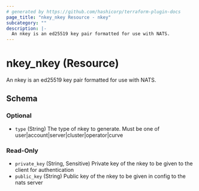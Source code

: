 ```yaml
---
# generated by https://github.com/hashicorp/terraform-plugin-docs
page_title: "nkey_nkey Resource - nkey"
subcategory: ""
description: |-
  An nkey is an ed25519 key pair formatted for use with NATS.
---
```


# nkey_nkey (Resource)

An nkey is an ed25519 key pair formatted for use with NATS.



<!-- schema generated by tfplugindocs -->
## Schema

### Optional

- `type` (String) The type of nkey to generate. Must be one of user|account|server|cluster|operator|curve

### Read-Only

- `private_key` (String, Sensitive) Private key of the nkey to be given to the client for authentication
- `public_key` (String) Public key of the nkey to be given in config to the nats server
